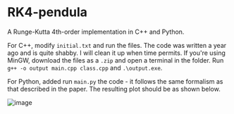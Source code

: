 # RK4-pendula
A Runge-Kutta 4th-order implementation in C++ and Python. 

For C++, modify `initial.txt` and run the files. The code was written a year ago and is quite shabby. I will clean it up when time permits. If you're using MinGW, download the files as a `.zip` and open a terminal in the folder. Run `g++ -o output main.cpp class.cpp` and `.\output.exe`. 

For Python, added run `main.py` the code - it follows the same formalism as that described in the paper. The resulting plot should be as shown below.

![image](https://github.com/yashpincha/RK4-double-pendulum/assets/142161252/84a8e3cb-4d32-405d-a20b-b7130a8cd3dc)

